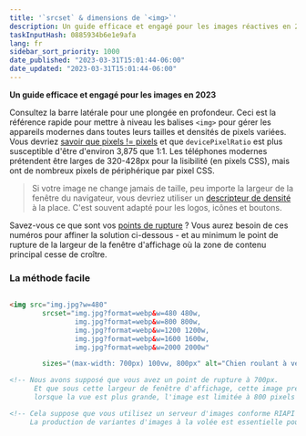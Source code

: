 ```yaml
---
title: '`srcset` & dimensions de `<img>`'
description: Un guide efficace et engagé pour les images réactives en 2023
taskInputHash: 0885934b6e1e9afa
lang: fr
sidebar_sort_priority: 1000
date_published: "2023-03-31T15:01:44-06:00"
date_updated: "2023-03-31T15:01:44-06:00"
---
```

**Un guide efficace et engagé pour les images en 2023**

Consultez la barre latérale pour une plongée en profondeur. Ceci est la référence rapide pour mettre à niveau les balises `<img>` pour gérer les appareils modernes dans toutes leurs tailles et densités de pixels variées. Vous devriez [savoir que pixels != pixels](/en/pixels-not-pixels) et que `devicePixelRatio` est plus susceptible d'être d'environ 3,875 que 1:1. Les téléphones modernes prétendent être larges de 320-428px pour la lisibilité (en pixels CSS), mais ont de nombreux pixels de périphérique par pixel CSS.

> Si votre image ne change jamais de taille, peu importe la largeur de la fenêtre du navigateur, vous devriez utiliser un [descripteur de densité](/en/density-descriptors) à la place. C'est souvent adapté pour les logos, icônes et boutons.

Savez-vous ce que sont vos [points de rupture](/en/breakpoints) ? Vous aurez besoin de ces numéros pour affiner la solution ci-dessous - et au minimum le point de rupture de la largeur de la fenêtre d'affichage où la zone de contenu principal cesse de croître.


### La méthode facile

```html

<img src="img.jpg?w=480" 
        srcset="img.jpg?format=webp&w=480 480w, 
                img.jpg?format=webp&w=800 800w, 
                img.jpg?format=webp&w=1200 1200w, 
                img.jpg?format=webp&w=1600 1600w, 
                img.jpg?format=webp&w=2000 2000w"

        sizes="(max-width: 700px) 100vw, 800px" alt="Chien roulant à vélo" />

<!-- Nous avons supposé que vous avez un point de rupture à 700px. 
      Et que sous cette largeur de fenêtre d'affichage, cette image prend 100 % de la largeur, mais
      lorsque la vue est plus grande, l'image est limitée à 800 pixels CSS -->

<!-- Cela suppose que vous utilisez un serveur d'images conforme RIAPI tel que Imageflow. 
     La production de variantes d'images à la volée est essentielle pour la santé du développeur. -->
```
